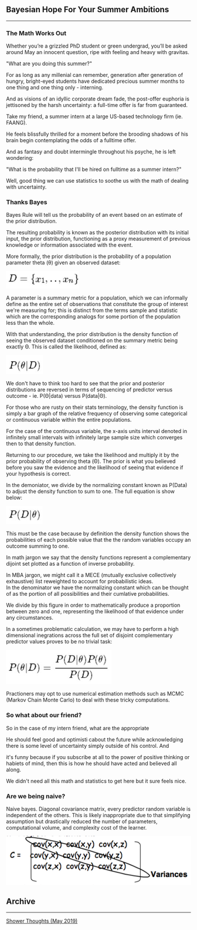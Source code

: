 ## Bayesian Hope For Your Summer Ambitions

---

### The Math Works Out

Whether you’re a grizzled PhD student or green undergrad, you’ll be asked around May an innocent question, ripe with feeling and heavy with gravitas.

"What are you doing this summer?"

For as long as any millenial can remember, generation after generation of hungry, bright-eyed students have dedicated precious summer months to one thing and one thing only - interning. 

And as visions of an idyllic corporate dream fade, the post-offer euphoria is jettisoned by the harsh uncertainty: a full-time offer is far from guaranteed. 

Take my friend, a summer intern at a large US-based technology firm (ie. FAANG).

He feels blissfully thrilled for a moment before the brooding shadows of his brain begin contemplating the odds of a fulltime offer.

And as fantasy and doubt intermingle throughout his psyche, he is left wondering: 

"What is the probability that I'll be hired on fulltime as a summer intern?"

Well, good thing we can use statistics to soothe us with the math of dealing with uncertainty. 

### Thanks Bayes

Bayes Rule will tell us the probability of an event based on an estimate of the prior distribution.

The resulting probability is known as the posterior distribution with its initial input, the prior distribution, functioning as a proxy measurement of previous knowledge or information associated with the event. 

More formally, the prior distribution is the probability of a population parameter theta (θ) given an observed dataset:

<img src="images/EQ_1.JPG?raw=true"/>

A parameter is a summary metric for a population, which we can informally define as the entire set of observations that constitute the group of interest we're measuring for; this is distinct from the terms sample and statistic which are the corresponding analogs for some portion of the population less than the whole.

With that understanding, the prior distribution is the density function of seeing the observed dataset conditioned on the  summary metric being exactly Θ. This is called the likelihood, defined as:

<img src="images/EQ_2.JPG?raw=true"/>

We don't have to think too hard to see that the prior and posterior distributions are reversed in terms of sequencing of predictor versus outcome - ie. P(Θ|data) versus P(data|Θ).

For those who are rusty on their stats terminology, the density function is simply a bar graph of the relative frequency of observing some categorical or continuous variable within the entire populations. 

For the case of the continuous variable, the x-axis units interval denoted in infinitely small intervals with infinitely large sample size which converges then to that density function. 

Returning to our procedure, we take the likelihood and multiply it by the prior probability of observing theta (Θ). The prior is what you believed before you saw the evidence and the likelihood of seeing that evidence if your hypothesis is correct.

In the demoniator, we divide by the normalizing constant known as P(Data) to adjust the density function to sum to one. The full equation is show below:

<img src="images/EQ_3.JPG?raw=true"/>

This must be the case because by definition the density function shows the probabilities of each possible value that the the random variables occupy an outcome summing to one. 

In math jargon we say that the density functions represent a complementary dijoint set plotted as a function of inverse probability.

In MBA jargon, we might call it a MECE (mutually exclusive collectively exhaustive) list reweighted to account for probabilistic ideas.  
In the denominator we have the normalizing constant which can be thought of as the portion of all possibilities and their cumlative probabilities. 

We divide by this figure in order to mathematically produce a proportion between zero and one, representing the likelihood of that evidence under any circumstances. 

In a sometimes problematic calculation, we may have to perform a high dimensional inegrations across the full set of disjoint complementary predictor values proves to be no trivial task:

<img src="images/EQ_4.JPG?raw=true"/>

Practioners may opt to use numerical estimation methods such as MCMC (Markov Chain Monte Carlo) to deal with these tricky computations.

### So what about our friend?

So in the case of my intern friend, what are the appropriate 




He should feel good and optimisti cabout the future while acknowledging there is some level of uncertainty simply outside of his control. And

 it's funny because if you subscribe at all to the power of positive thinking or habiets of mind, then this is how he should have acted and believed all along. 

We didn't need all this math and statistics to get here but it sure feels nice.

### Are we being naive?

Naive bayes. Diagonal covariance matrix, every predictor random variable is independent of the others. This is likely inappropriate due to that simplifying assumption but drastically reduced the number of parameters, computational volume, and complexity cost of the learner.

<img src="images/covariance_matrix.png?raw=true"/>



## Archive

---

[Shower Thoughts (May 2019)](/sample_page)
